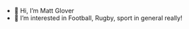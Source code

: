- 👋 Hi, I’m Matt Glover
- 👀 I’m interested in Football, Rugby, sport in general really!

<!---
Mattglover23/Mattglover23 is a ✨ special ✨ repository because its `README.md` (this file) appears on your GitHub profile.
You can click the Preview link to take a look at your changes.
--->
